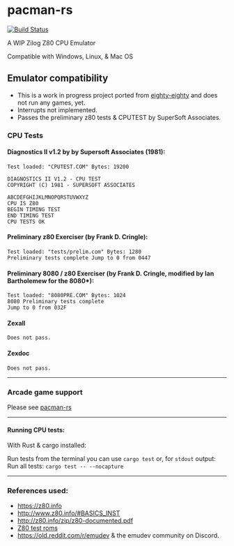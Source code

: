 # pacman-rs

[![Build Status](https://travis-ci.com/stianeklund/z80-rs.svg?branch-master)](https://travis-ci.com/stianeklund/z80-rs)

A WIP Zilog Z80 CPU Emulator

Compatible with Windows, Linux, & Mac OS

## Emulator compatibility

* This is a work in progress project ported from [eighty-eighty](https://github.com/stianeklund/eighty-eighty) and does not run any games, yet.
* Interrupts not implemented.
* Passes the preliminary z80 tests & CPUTEST by SuperSoft Associates.



### CPU Tests

#### Diagnostics II v1.2 by by Supersoft Associates (1981):

```
Test loaded: "CPUTEST.COM" Bytes: 19200

DIAGNOSTICS II V1.2 - CPU TEST
COPYRIGHT (C) 1981 - SUPERSOFT ASSOCIATES

ABCDEFGHIJKLMNOPQRSTUVWXYZ
CPU IS Z80
BEGIN TIMING TEST
END TIMING TEST
CPU TESTS OK
```

#### Preliminary z80 Exerciser (by Frank D. Cringle):

```
Test loaded: "tests/prelim.com" Bytes: 1280
Preliminary tests complete Jump to 0 from 0447
```

#### Preliminary 8080 / z80 Exerciser (by Frank D. Cringle, modified by Ian Bartholemew for the 8080*):
``` 
Test loaded: "8080PRE.COM" Bytes: 1024
8080 Preliminary tests complete
Jump to 0 from 032F
```

#### Zexall

```
Does not pass.
```
#### Zexdoc

```
Does not pass.
```
--- 

### Arcade game support

Please see [pacman-rs](https://github.com/stianeklund/pacman-rs)

---

#### Running CPU tests:

With Rust & cargo installed:

Run tests from the terminal you can use `cargo test` or, for `stdout` output:
Run all tests: `cargo test -- --nocapture`


---

### References used:

* https://z80.info
* http://www.z80.info/#BASICS_INST
* http://z80.info/zip/z80-documented.pdf
* [Z80 test roms](http://mdfs.net/Software/Z80/Exerciser/)
* https://old.reddit.com/r/emudev & the emudev community on Discord.
